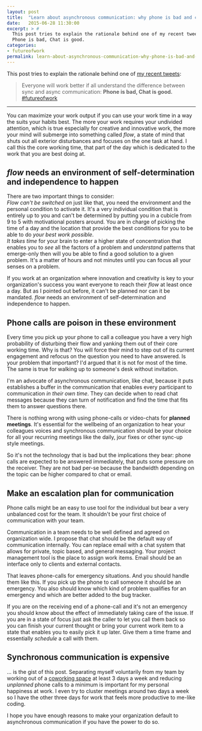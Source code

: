 ```yaml
---
layout: post
title:  "Learn about asynchronous communication: why phone is bad and chat is good"
date:   2015-06-28 11:30:00
excerpt: > #
  This post tries to explain the rationale behind one of my recent tweets:
  Phone is bad, Chat is good.
categories:
- futureofwork
permalink: learn-about-asynchronous-communication-why-phone-is-bad-and-chat-is-good
---
```


This post tries to explain the rationale behind one of [my recent tweets](https://twitter.com/coderbyheart/status/612577493594284032):

> Everyone will work better if all understand the difference between sync and async communication: 
> **Phone is bad, Chat is good.** [#futureofwork](https://twitter.com/hashtag/futureofwork?src=hash)

---

You can maximize your work output if you can use your work time in a way the suits your habits best. The more your work requires your undivided attention, which is true especially for creative and innovative work, the more your mind will submerge into something called *flow*, a state of mind that shuts out all exterior disturbances and focuses on the one task at hand. I call this the core working time, that part of the day which is dedicated to the work that you are best doing at.

## *flow* needs an environment of self-determination and independence to happen

There are two important things to consider:  
*Flow can't be switched on* just like that, you need the environment and the personal condition to activate it. It's a very individual condition that is entirely up to you and can't be determined by putting you in a cubicle from 9 to 5 with motivational posters around. You are in charge of picking the time of a day and the location that provide the best conditions for you to be able to do *your best work possible*.  
*It takes time* for your brain to enter a higher state of concentration that enables you to *see* all the factors of a problem and *understand* patterns that emerge-only then will you be able to find a good solution to a given problem. It's a matter of hours and not minutes until you can focus all your senses on a problem.

If you work at an organization where innovation and creativity is key to your organization's success you want everyone to reach their *flow* at least once a day. But as I pointed out before, it can't be planned nor can it be mandated. *flow* needs an environment of self-determination and independence to happen. 

## Phone calls are poison in these environment

Every time you pick up your phone to call a colleague you have a very high probability of disturbing their flow and yanking them out of their core working time. Why is that? You will force their mind to step out of its current engagement and refocus on the question you need to have answered. Is your problem that important? I'd argued that it is not for most of the time. The same is true for walking up to someone's desk without invitation. 

I'm an advocate of asynchronous communication, like chat, because it puts establishes a buffer in the communication that enables every participant to communication *in their own time*. They can decide when to read chat messages because they can turn of notification and find the time that fits them to answer questions there.

There is nothing wrong with using phone-calls or video-chats for **planned meetings**. It's essential for the wellbeing of an organization to hear your colleagues voices and synchronous communication should be your choice for all your recurring meetings like the daily, jour fixes or other sync-up style meetings.

So it's not the technology that is bad but the implications they bear: phone calls are expected to be answered immediately, that puts some pressure on the receiver. They are not bad per-se because the bandwidth depending on the topic can be higher compared to chat or email. 

## Make an escalation plan for communication

Phone calls might be an easy to use tool for the individual but bear a very unbalanced cost for the team. It shouldn't be your first choice of communication with your team.

Communication in a team needs to be well defined and agreed on organization wide. I propose that chat should be the default way of communication internally. You can replace email with a chat system that allows for private, topic based, and general messaging. Your project management tool is the place to assign work items. Email should be an interface only to clients and external contacts. 

That leaves phone-calls for emergency situations. And you should handle them like this. If you pick up the phone to call someone it should be an emergency. You also should know which kind of problem qualifies for an emergency and which are better added to the bug tracker.

If you are on the receiving end of a phone-call and it's not an emergency you should know about the effect of immediately taking care of the issue. If you are in a state of focus just ask the caller to let you call them back so you can finish your current thought or bring your current work item to a state that enables you to easily pick it up later. Give them a time frame and essentially *schedule* a call with them.

## Synchronous communication is expensive

… is the gist of this post. Separating myself voluntarily from my team by working out of a [coworking space](http://www.die-zentrale-ffm.de/en/) at least 3 days a week and reducing *unplanned* phone calls to a minimum is important for my personal happiness at work. I even try to cluster meetings around two days a week so I have the other three days for work that feels more productive to me-like coding.

I hope you have enough reasons to make your organization default to asynchronous communication if you have the power to do so.
